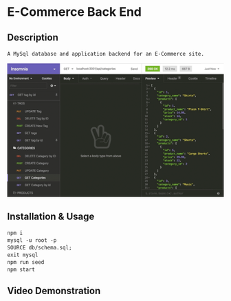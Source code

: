 # E-Commerce Back End

## Description
```md
A MySql database and application backend for an E-Commerce site.
```
![Alt text](assets/images/13-orm-homework-demo-01.gif)

## Installation & Usage
```md
npm i
mysql -u root -p
SOURCE db/schema.sql;
exit mysql
npm run seed
npm start
```
## Video Demonstration

